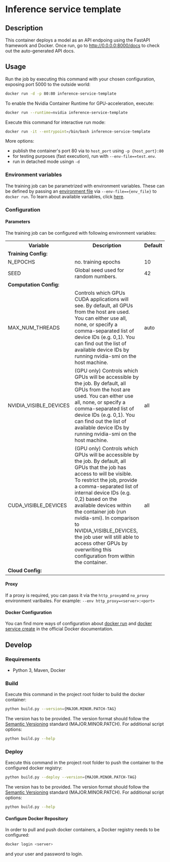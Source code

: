 # Inference service template

## Description

This container deploys a model as an API endpoing using the FastAPI framework and Docker.
Once run, go to http://0.0.0.0:8000/docs to check out the auto-generated API docs.

## Usage 

Run the job by executing this command with your chosen configuration, exposing port 5000 to the outside world:

```bash
docker run -d -p 80:80 inference-service-template
```

To enable the Nvidia Container Runtime for GPU-acceleration, execute:

```bash
docker run --runtime=nvidia inference-service-template
```

Execute this command for interactive run mode:
```bash
docker run -it --entrypoint=/bin/bash inference-service-template
```

More options:

* publish the container's port 80 via to `host_port` using `-p {host_port}:80`
* for testing purposes (fast execution), run with `--env-file==test.env`.
* run in detached mode usingn `-d`

### Environment variables

The training job can be parametrized with environment variables. These can be defined by passing an [environment file](https://docs.docker.com/compose/compose-file/#env_file) via `--env-file=={env_file}` to `docker run`. To learn about available variables, click [here](#parameters).

### Configuration

#### Parameters

The training job can be configured with following environment variables:


<table>
    <tr>
        <th>Variable</th>
        <th>Description</th>
        <th>Default</th>
    </tr>
    <tr>
        <td colspan="3"><b>Training Config:</d></td>
    </tr>
    <tr>
        <td>N_EPOCHS</td>
        <td>no. training epochs</td>
        <td>10</td>
    </tr>
    <tr>
        <td>SEED</td>
        <td>Global seed used for random numbers.</td>
        <td>42</td>
    </tr>
    <tr>
        <td colspan="3"><b>Computation Config:</d></td>
    </tr>
    <tr>
        <td>MAX_NUM_THREADS</td>
        <td>Controls which GPUs CUDA applications will see. By default, all GPUs from the host are used. You can either use all, none, or specify a comma-separated list of device IDs (e.g. 0,1). You can find out the list of available device IDs by running nvidia-smi on the host machine.</td>
        <td>auto</td>
    </tr>
    <tr>
        <td>NVIDIA_VISIBLE_DEVICES</td>
        <td>(GPU only) Controls which GPUs will be accessible by the job. By default, all GPUs from the host are used. You can either use all, none, or specify a comma-separated list of device IDs (e.g. 0,1). You can find out the list of available device IDs by running nvidia-smi on the host machine.</td>
        <td>all</td>
    </tr>
        <tr>
        <td>CUDA_VISIBLE_DEVICES</td>
        <td>(GPU only) Controls which GPUs will be accessible by the job. By default, all GPUs that the job has access to will be visible. To restrict the job, provide a comma-separated list of internal device IDs (e.g. 0,2) based on the available devices within the container job (run nvidia-smi). In comparison to NVIDIA_VISIBLE_DEVICES, the job user will still able to access other GPUs by overwriting this configuration from within the container.</td>
        <td>all</td>
    </tr>
    <tr>
        <td colspan="3"><b>Cloud Config:</d></td>
    </tr>
   
</table>

#### Proxy

If a proxy is required, you can pass it via the `http_proxy`and `no_proxy` environment varibales. For example: `--env http_proxy=<server>:<port>`

#### Docker Configuration

You can find more ways of configuration about [docker run](https://docs.docker.com/engine/reference/commandline/run) and [docker service create](https://docs.docker.com/engine/reference/commandline/service_create) in the official Docker documentation.

## Develop

### Requirements

- Python 3, Maven, Docker

### Build

Execute this command in the project root folder to build the docker container:

```bash
python build.py --version={MAJOR.MINOR.PATCH-TAG}
```

The version has to be provided. The version format should follow the [Semantic Versioning](https://semver.org/) standard (MAJOR.MINOR.PATCH). For additional script options:

```bash
python build.py --help
```

### Deploy

Execute this command in the project root folder to push the container to the configured docker registry:

```bash
python build.py --deploy --version={MAJOR.MINOR.PATCH-TAG}
```

The version has to be provided. The version format should follow the [Semantic Versioning](https://semver.org/) standard (MAJOR.MINOR.PATCH). For additional script options:

```bash
python build.py --help
```

#### Configure Docker Repository

In order to pull and push docker containers, a Docker registry  needs to be configured:

```bash
docker login <server>
```

and your user and password to login.
